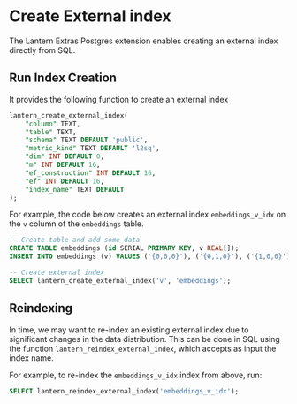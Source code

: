 # Create External index

The Lantern Extras Postgres extension enables creating an external index directly from SQL.

## Run Index Creation

It provides the following function to create an external index

```sql
lantern_create_external_index(
	"column" TEXT,
	"table" TEXT,
	"schema" TEXT DEFAULT 'public',
	"metric_kind" TEXT DEFAULT 'l2sq',
	"dim" INT DEFAULT 0,
	"m" INT DEFAULT 16,
	"ef_construction" INT DEFAULT 16,
	"ef" INT DEFAULT 16,
	"index_name" TEXT DEFAULT
);
```

For example, the code below creates an external index `embeddings_v_idx` on the `v` column of the `embeddings` table.

```sql
-- Create table and add some data
CREATE TABLE embeddings (id SERIAL PRIMARY KEY, v REAL[]);
INSERT INTO embeddings (v) VALUES ('{0,0,0}'), ('{0,1,0}'), ('{1,0,0}');

-- Create external index
SELECT lantern_create_external_index('v', 'embeddings');
```

## Reindexing

In time, we may want to re-index an existing external index due to significant changes in the data distribution. This can be done in SQL using the function `lantern_reindex_external_index`, which accepts as input the index name.

For example, to re-index the `embeddings_v_idx` index from above, run:

```sql
SELECT lantern_reindex_external_index('embeddings_v_idx');
```
